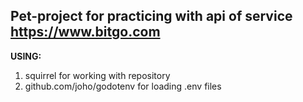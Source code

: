 ## Pet-project for practicing with api of service https://www.bitgo.com

**USING:**
1. squirrel for working with repository
2. github.com/joho/godotenv for loading .env files
